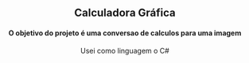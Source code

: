 <h2 align="center">Calculadora Gráfica</h2>
<h4 align="center">O objetivo do projeto é uma conversao de calculos para uma imagem</h4>
<p align="center">Usei como linguagem o C#</p>
